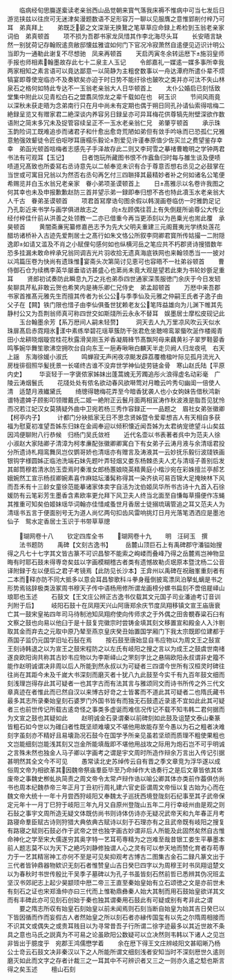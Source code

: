 <!-- { "loadSidebar": true } -->
　　临病经旬思膓遂槖读老亲翁西山品觉朝来寳气落我床褥不惟病中可当七发后日游览挟兹以往庶可无迷津矣漫题数语不足形容万一聊以见服膺之意惟郢削付梓乃可耳　弟真拜上
　　弟既乏晏之文深渐无换鵞之笔草草应命録上希检到玉翁老亲家词伯　弟真顿首
　　项不损为吾郡书家龙凤惜其作李北海尽头耳
　　长安晤言缺然一别犹荷记存翰贶逺贲敝邸懐兹雅谊如何门下官况冷寂萧然自逺便见迈识计明公当即为一通勒此谢复不尽想驰　凤来再顿首
　　天启丙寅冬余转运厯下施羽皇师手报也师相素翰墨故存此七十二泉主人玉记
　　令郎嘉礼一媒逺一媒多事所幸我两家相知之素言语可以竟达鄙意一以简静为主粗奁数事以一舟达潭府所遣仆辈不烦犒宴即尊使宠临亦不及奏欵矣亦迫于时日势不能纡徐也皷吹之类并亦可汰不失山林泉石之格何如特此专达不一玉翁老亲翁大人日华顿首上
　　太仆公婚启已刻恬致堂集中附此以见青松白石之盟翥凤惊龙之辈千载如在也　砢玉识
　　节间风雨竟以深秋未获走晤为念弟南行只在月中尚未有定期也偶于朔日同孔孙请仙索得唁梅二絶録呈览又有赠家君二絶深谈内养容另日録呈亦可异耳梅花供尊犒先附壁深欲作数语附之简末多冗未及捉管容续呈正不一玉水老亲翁仁兄　弟肇亨顿首
　　承示珠玉韵险词工既难追歩而诸君子和什愈出愈竒荒陋如弟但有敛手吟咏而已恐孤仁兄雅意勉强效颦徒令匠伯呕哕耳唐榻乐毅论割爱见许谨奉原值少佐买兰之费望鉴存幸幸　弟函光顿首唁梅者志感先子手泽故存此二则又李珂雪之摹禇曹瞻明之学钟两君书法有可观耳【玉记】
　　日者饱玩所藏图书恨不作蠧鱼归时每与雒生谈及便啧啧道兄髙致也所委冩右丞诗意先以二帧奉览未识有合于尊意否想右丞见之必鼓掌在当世或可寓目兄翁以为然否右丞句再乞付三四聮择其最精妙者补之何如诸名公笔便希赐览并白玉水翁兄老亲家　眷小弟项圣谟顿首上
　　日髙雅示以名卷许我图之何其幸也未及申报歉歉赵防三首并望示弟一録即奉归想不吝也特此凟玉水老亲翁大人千古　眷弟圣谟顿首
　　项君首冩摩诰句图余假以韩滉画卷临仿一时雅韵足记乃孔彰近来书学与画学俱进故志之
　　向左顾偶往苕上有失倒屣所谕尊公大传业经付梓佳什前从洪善之处领教一二亦已借重今再当更添刻以为邑乗光也耑此覆　承昊顿首
　　黄闇斋亷宪纂修嘉邑志予为先大父明夫重建三元阁葺夷光学绣处莲花醋坊诸桥补入古迹先爱荆居士之髙行如朱文恪公所叙李冏卿君寳所传姑撮一二附隠逸即如请又滥及不肖之小赋俚句感何如也纵横河岳之笔应共不朽郡贤诗搜猎数年恐多挂漏未敢命梓承兄翁同调吉光片羽收拾无遗真海底铁网也来翰领悉当一一披对以鸿篇压卷为快尚有遗珠惟宴斋头次第简讨见恵可也容晤不一社弟谷顿首
　　曹侍御石仓为续檇李英华屡垂谘访甚盛心也苐尚未竟大观是望若此柬为书轮妙斵足重耳
　　贤郎初试奏防此瞬息九万之兆也弟忝四世通家深羡服徳门余庆于今日发轫矣聊具芹私非敢云贺也希笑内是祷乐卿仁兄侍史　弟孟超顿首
　　万厯中来吾郡书家首推髙元雅先生而擅其传者为长公公与季季仙及元雅之仲嗣王氏者子逸子由父子在【闗】铁门限也惜子由李仙俱蚤世犹赖老友公笔阵益雄向为儿渊下帷其先静村公又为吾荆翁师真可称四世交如斯牋所云永永不替耳　娱墨居士摩松皮砚记此
　　玉台翰墨余芳【系万厯间人嗣未轻赘】
　　洞天去人九万里凉风吹云天似水珠扉髙启赤霓翔氷漾中素练举碧花瑶草簇防干张君危坐聴啼鸾翠蜃吹涎作楼阁青田小龙耕晓烟璇宫桂花秋露滑吴刚玉斧香凝屑綘节髙飘阿母来藕黄衫子翠罗鞋晏香鸣筝婉华舞笙歌沸空拥吹台自向东王一巵寿啾啾白麟天半走贝阙人归龙夜吼　右天上謡　东海徐媛小淑氏
　　鸣蝉寂无声闲夜凉颷发薜荔覆檐楹叶际见孤月流光入房栊徘徊照华髪抚景一长嗟终古谁不没弃世学神仙徒劳链金骨　寒山赵氏陆【平原内史】
　　华衮轻于一字褒侬家姊妹出蓬蒿媿无芳躅追彤火浪得虚名动彩毫　广陵云涛烟鬟氏
　　花牋处处有侬名欲动春风欲啭莺对月瞻云吟秀句幽闺一倍使人清　适楚月液纎黛氏
　　绮牕得聴梅花弄至今暗香犹袭人也小女姁妹告借秋鸿新谱特遣婢子顾影叩领赠戴氏二姬一絶附正云鬟月面两相冝涛作秋波液是脂吾见犹怜而况若江妃汉女莫猜疑外曲中卫宛若杨三秀作容録正一一品题之　眉社女弟张徽卿【柯亭内子】
　　计都门分袂抵家无日不思念贤姊暨令爱辈想吉人有天相自多获福为慰夏初准望吾姊东归妹在金阊奉迎以倾积懐近闻吾姊为太君纳宠徳望斗山矣兹因鸿便聊附八行恭候　归杨门吴氏敛袵
　　近代名壶以书表著者呉中为范夫人徐小淑赵大家陆卿子清漳为柯孝亷配张徽卿卿寓白下有女弟子云涛月液与余清瑶君投分所遗诗札翔鸾舞凤岂仅鹦哥娇也清瑶亦有赠言及涛液其一云妙抚乐毅衍波牋铁画银钩字様圆姊正临池洗端石妹先题叶弄轻烟又娄东杨棘丞夫人尤与清瑶子善别后发其邮筒穆若清氷防玉壶焉时秦淮女郎杨蕙娘晓英精黄庭小楷沙宛在彩姝擅兰亭郝艺娥婉然工宣示杨叔卿婉素喜作麻姑坛潘髯称得其一染齐纨可易百锦大足掩映林下风而吾禾有十三龄女童徐范能摹诸家体卖字自活为沈伯姬凤华所书古诗十九首入石徐媛防有云笔彩芳生墨香含素欧率更允拜下风卫夫人终当北面至自慊每草搨便作冻蝇其推重可知矣伯姬妹瑶华词翰亦佳惜咸蚤世月香居士徒搦琉璃管追之耳又范夫人为清瑶书五言于便面别号无为道人尚忆两句扣齿风雷响挑灯日月光落笔洒洒应是墨池仙子　鸳水定香居士玉识于书带草草牕








　　瑚网卷十八
　　钦定四库全书
　　瑚网卷十九
　　明　汪砢玉　撰
　　法书题防
　　禹碑【文刻古逸书】
　　岳麓山顶巨石上有禹碑郡守潘镒始搜得之凡七十七字其文皆古篆不可识昌黎不能索之峋嵝而叠峰乃得之岳麓焉岂神物显晦有时耶石鼓未得専竒矣兹以字画模糊稽古者类有遗憾故勒贞珉原本暨沈杨二公音译附録于左以便后之君子考镜焉【此防见长沙本】王弇州以禹碑在祝融峯重刻者有二本而释亦防不同大抵多以意会耳昌黎歌科斗拳身薤倒披鸾漂凤泊拏虬螭是书之形势焉铭辞极类汲冢周书穆天子传中语杨用修所谓龙画榜分螺书扁刻不啻倍屣峄山琅耶也玉述
　　石鼓文【王文庄公辨正古逸书仅载其文元国子司业潘迪考订音训刋附于后】
　　岐阳石鼓十在凤翔天兴山阿唐郑余庆节度凤翔移镇文宣王庙唐衰亡其一鼓宋皇祐四年司马待制池知凤翔府使向传师求之于外偶之田舎覩舂粱石臼有文察之鼓也向易以他臼于是十鼓复完徽宗时尝铸金填其刻文移置宣和殿金人入汴剔取其金而弃去之元取中原乃辇至燕京皇庆癸丑始置国学厢门下我太宗既即位建都于燕国子监仍元国学旧址石鼔在焉
　　按石鼓至唐始显自韦应物以为周文王之鼔宣王刻诗韩退之以为宣王之鼓宋程防之以左氏有岐阳之搜之言以为成王之鼓虞世南禇遂良欧阳询共称其古妙韦应物以为李斯峄山之罘刻字比之悬隔欧阳永叔谓非史籀不能作赵明诚谓决非周以后人所能到然永叔以为可疑者三四谓今世所有汉桓灵时碑往往尚在其距今未及千嵗大书深刻而磨灭者十犹八九此鼓至今实千有九百年鼓文细而刻浅理岂得存此其可疑者一也其字古而有法其言与雅颂同文而诗书所传之外三代文章真迹在者惟此而已然自汉以来博古好竒之士皆畧而不道此其可疑者二也隋氏藏书最多其志所录秦始皇刻石婆罗门外国书皆有而独无石鼓遗近录逺不宜如此此其可疑者三也前世传记所载古逺竒怪之事类多虚诞而难信况传记不载不知韦韩二君何据而为文宣之鼓也其疑如此
　　赵明诚金石录谓秦以前碑刻如此鼓及诅楚文泰山秦篆皆粗石如今世以为碓臼者性既坚顽难壊又不堪他用故能存至今愚以为石之粗者决难刻字虽刻亦不精好且易壊泐况石鼓今在国学予所亲见虽若坚顽而质理不粗使果粗也文岂能细刻岂能浅其刻又岂金所能填哉即不堪他用战攻之际用为炮石岂不可乎明诚之言殊未然也独金人马子卿以字画考之谓是宇文周时所造作辩余万言出入传记引据甚明然其全文今不可见
　　愚常读北史苏绰传云自有晋之季文章竞为浮华遂以成俗周文帝为相欲革其因魏帝祭庙羣臣毕至乃命绰作大诰奏行之是后文章皆依其体废帝之事魏史栁虬执简责之周文帝令太常卢辩作诰以喻公卿其体亦类前作葢俱仿尚书也周本纪魏恭帝三年正月丁丑初行周礼建六官史臣谓周文帝恒以复古始为心而在魏文帝大统十一年十月尝西狩岐阳又奉魏太子巡抚西境登陇刻石纪事至其子武帝保定元年十一月丁巳狩于岐阳三年九月又自原州登陇山五年二月行幸岐州由是观之则石鼔之事宇文周所造无疑文体既仿尚书则诗体仿诗亦无疑况武帝天和九年春正月考路寝命羣臣赋古诗则狩猎大典依典古赋诗以刻于石理亦有之且武帝既有岐阳之搜复有路寝之赋则石鼓必作于武帝之世也独字画古妙谓非后人所能及此固然矣然自古惟命神化之学至宋大儒遂穷其奥字特一艺耳苟専精为之岂难至哉昔银工娄生平摹墨本前人题志莫不以为天下之絶巧刘静修独谓人心之灵有可以参天地而赞化育者存苟専力于一艺其精宻神工亦何不至是可见矣抑观考古博古二图集古金石二録凡篆文出于三代者皆钟鼎器物欵识无刻石者惟赞皇山吉日癸巳四字以为周穆王时书凤翔诅楚文以为春秋时书世传殷比干吴季子墓碑以为孔子书虽皆刻石然前哲已悉辨其伪况班孟坚汉书郊祀志上起少昊颛顼中厯二帝三王直至秦始皇始有立石颂徳之文是亦前世未有刻石之证也宋郑渔仲亦曰三代而上惟勒鼎彝秦人始大其制而用石鼓始皇欲详其文而有丰碑此亦可见刻石创始于秦也独其谓秦用石鼓此有可疑或别有考非此之谓
　　要之隋志所収有始皇石刻始皇以前未闻焉则石刻当断自始皇为始其吉日癸巳以下皆因循而作而妄假古人者然始皇之所以刻石者亦縁传国玺有以先之尔隋周相接而不识其文或偶失之或贵耳贱目以为寻常昔吾子行所谓二徐字迹最多以其近世故不条具之意也马氏之説真为不可易之论虽欧阳公数疑可以立决然则韦韩以下诸人之见岂非皆出于臆度乎　宛郡王鸿儒懋学着
　　余在厯下得王文庄辨岐阳文甚昭晰乃杨公士竒云石鼓文决非秦汉以下之人所能所谓文细刻浅者安知当时不深刻厯世久逺则磨灭如此而文字之存者计裁三之一耳其中不可辨识者又三之一则亦久逺之騐也斯言得之矣玉述
　　檀山石刻
